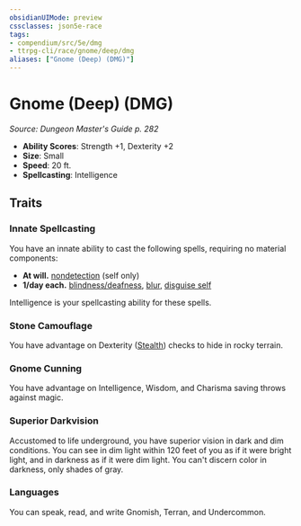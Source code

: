 ```yaml
---
obsidianUIMode: preview
cssclasses: json5e-race
tags:
- compendium/src/5e/dmg
- ttrpg-cli/race/gnome/deep/dmg
aliases: ["Gnome (Deep) (DMG)"]
---
```

# Gnome (Deep) (DMG)
*Source: Dungeon Master's Guide p. 282*  

- **Ability Scores**: Strength +1, Dexterity +2
- **Size**: Small
- **Speed**: 20 ft.
- **Spellcasting**: Intelligence

## Traits

### Innate Spellcasting

You have an innate ability to cast the following spells, requiring no material components:

- **At will.** [nondetection](/3-Mechanics/CLI/spells/nondetection.md) (self only)  
- **1/day each.** [blindness/deafness](/3-Mechanics/CLI/spells/blindness-deafness.md), [blur](/3-Mechanics/CLI/spells/blur.md), [disguise self](/3-Mechanics/CLI/spells/disguise-self.md)  

Intelligence is your spellcasting ability for these spells.

### Stone Camouflage

You have advantage on Dexterity ([Stealth](/3-Mechanics/CLI/rules/skills.md#Stealth)) checks to hide in rocky terrain.

### Gnome Cunning

You have advantage on Intelligence, Wisdom, and Charisma saving throws against magic.

### Superior Darkvision

Accustomed to life underground, you have superior vision in dark and dim conditions. You can see in dim light within 120 feet of you as if it were bright light, and in darkness as if it were dim light. You can't discern color in darkness, only shades of gray.

### Languages

You can speak, read, and write Gnomish, Terran, and Undercommon.